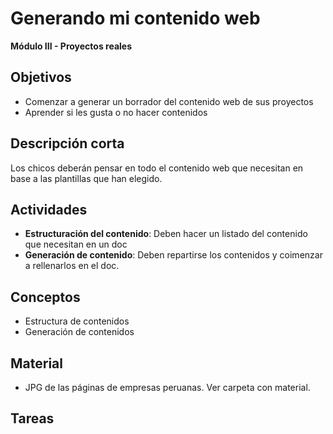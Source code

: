 # Generando mi contenido web

**Módulo III - Proyectos reales**

## Objetivos

* Comenzar a generar un borrador del contenido web de sus proyectos
* Aprender si les gusta o no hacer contenidos

## Descripción corta

Los chicos deberán pensar en todo el contenido web que necesitan en base a las plantillas que han elegido.

## Actividades

* **Estructuración del contenido**: Deben hacer un listado del contenido que necesitan en un doc
* **Generación de contenido**: Deben repartirse los contenidos y coimenzar a rellenarlos en el doc.

## Conceptos

* Estructura de contenidos
* Generación de contenidos

## Material

* JPG de las páginas de empresas peruanas. Ver carpeta con material.

## Tareas
